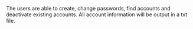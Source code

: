 The users are able to create, change passwords, find accounts and deactivate existing accounts. All account information will be output in a txt file. 
